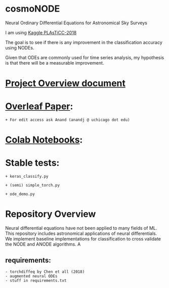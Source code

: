 # cosmoNODE
Neural Ordinary Differential Equations for Astronomical Sky Surveys

I am using [Kaggle PLAsTiCC-2018](https://www.kaggle.com/c/PLAsTiCC-2018/)

The goal is to see if there is any improvement in the classification accuracy using NODEs.

Given that ODEs are commonly used for time series analysis,
my hypothesis is that there will be a measurable improvement.

# [Project Overview document](https://drive.google.com/open?id=1dDKOfZrUGG_9MTxTWis1rhZ4L-IAFqjq8vEfahfMiVs)

# [Overleaf Paper](https://www.overleaf.com/read/pznqtfcgzxyp):
	+ For edit access ask Anand (anandj @ uchicago dot edu)

# [Colab Notebooks](https://drive.google.com/open?id=1twyeXpB2EeFEyGj7Y61C9KN7vSuHcUv0):

# Stable tests:
	+ keras_classify.py

	+ (semi) simple_torch.py

	+ ode_demo.py

# Repository Overview
Neural differential equations have not been applied to many fields of ML.
This repository includes astronomical applications of neural differentials.
We implement baseline implementations for classification to cross validate
the NODE and ANODE algorithms.
A

## requirements:
	- torchdiffeq by Chen et all (2018)
	- augmented neural ODEs
	- stuff in requirements.txt
